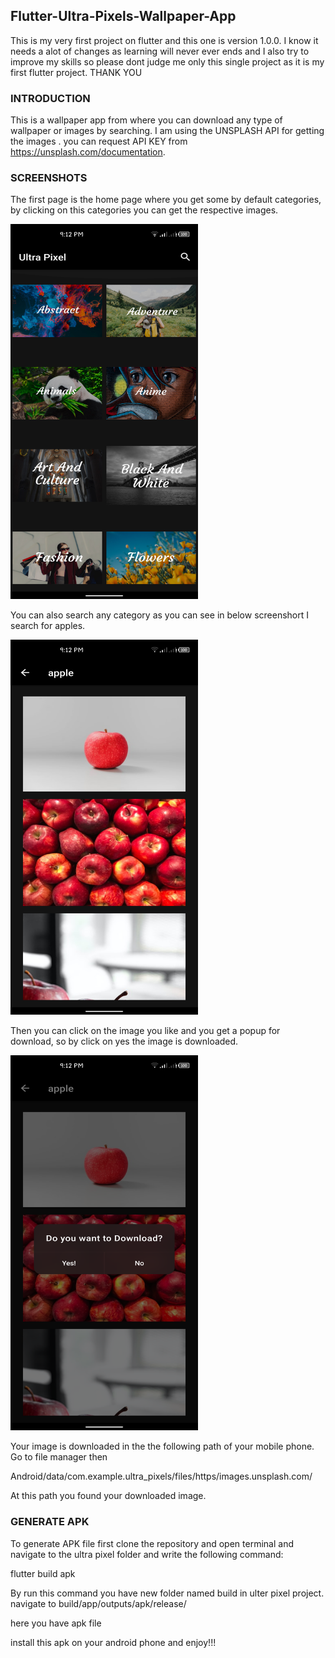 ## Flutter-Ultra-Pixels-Wallpaper-App

This is my very first project on flutter and this one is version 1.0.0. I know it needs a alot of changes as learning will never ever ends and I also try to improve my skills
so please dont judge me only this single project as it is my first flutter project. THANK YOU


### INTRODUCTION

This is a wallpaper app from where you can download any type of wallpaper or images by searching. I am using the UNSPLASH API for getting the images . you can request API KEY from https://unsplash.com/documentation. 

### SCREENSHOTS

The first page is the home page where you get some by default categories, by clicking on this categories you can get the respective images.

<img src="ultra_pixels/images/home.png" width = 300 height = 600>

You can also search any category as you can see in below screenshort I search for apples.

<img src="ultra_pixels/images/search.png" width = 300 height = 600>

Then you can click on the image you like and you get a popup for download, so by click on yes the image is downloaded.

<img src="ultra_pixels/images/download.png" width = 300 height = 600>

Your image is downloaded in the the following path of your mobile phone. Go to file manager then

Android/data/com.example.ultra_pixels/files/https/images.unsplash.com/

At this path you found your downloaded image.


### GENERATE APK

To generate APK file first clone the repository and open terminal and navigate to the ultra pixel folder and write the following command:

flutter build apk

By run this command you have new folder named build in ulter pixel project. navigate to
build/app/outputs/apk/release/

here you have apk file 

install this apk on your android phone and enjoy!!!

